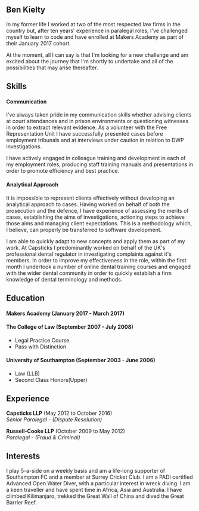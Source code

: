 ## Ben Kielty

In my former life I worked at two of the most respected law firms in the country but, after ten years' experience in paralegal roles, I've challenged myself to learn to code and have enrolled at Makers Academy as part of their January 2017 cohort.  

At the moment, all I can say is that I'm looking for a new challenge and am excited about the journey that I'm shortly to undertake and all of the possibilities that may arise thereafter.

## Skills

#### Communication

I've always taken pride in my communication skills whether advising clients at court attendances and in prison environments or questioning witnesses in order to extract relevant evidence. As a volunteer with the Free Representation Unit I have successfully presented cases before employment tribunals and at interviews under caution in relation to DWP investigations.

I have actively engaged in colleague training and development in each of my employment roles, producing staff training manuals and presentations in order to promote efficiency and best practice.   

#### Analytical Approach

It is impossible to represent clients effectively without developing an analytical approach to cases.  Having worked on behalf of both the prosecution and the defence, I have experience of assessing the merits of cases, establishing the aims of investigations, actioning steps to achieve those aims and managing client expectations. This is a methodology which, I believe, can properly be transferred to software development.

I am able to quickly adapt to new concepts and apply them as part of my work.  At Capsticks I predominantly worked on behalf of the UK's professional dental regulator in investigating complaints against it's members. In order to improve my effectiveness in the role, within the first month I undertook a number of online dental training courses and engaged with the wider dental community in order to quickly establish a firm knowledge of dental terminology and methods.

## Education

#### Makers Academy (January 2017 - March 2017)


#### The College of Law (September 2007 - July 2008)

- Legal Practice Course
- Pass with Distinction

#### University of Southampton (September 2003 - June 2006)

- Law (LLB)
- Second Class Honors(Upper)

## Experience

**Capsticks LLP** (May 2012 to October 2016)    
*Senior Paralegal - (Dispute Resolution)*  

**Russell-Cooke LLP** (October 2009 to May 2012)   
*Paralegal - (Fraud & Criminal)*

## Interests

I play 5-a-side on a weekly basis and am a life-long supporter of Southampton FC and a member at Surrey Cricket Club.
I am a PADI certified Advanced Open Water Diver, with a particular interest in wreck diving.
I am a keen traveller and have spent time in Africa, Asia and Australia.  I have climbed Kilimanjaro, trekked the Great Wall of China and dived the Great Barrier Reef.
